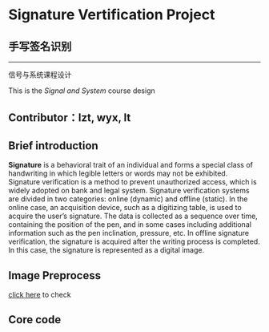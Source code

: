 # Signature Vertification Project
## 手写签名识别
---
信号与系统课程设计

 This is the _Signal and System_ course design
 
 Contributor：lzt, wyx, lt
---
## Brief introduction
**Signature** is a behavioral trait of 
an individual and forms a special class of 
handwriting in which legible letters or 
words may not be exhibited. Signature verification is a method to prevent unauthorized access, which is widely adopted on bank and legal system.  Signature verification systems are divided in two categories: online (dynamic) and offline (static). In the online case, an acquisition device, such as a digitizing table, is used to acquire the user’s signature. The data is collected as a sequence over time, containing the position of the pen, and in some cases including additional information such as the pen inclination, pressure, etc. In offline signature verification, the signature is acquired after the writing process is completed. In this case, the signature is represented as a digital image.

## Image Preprocess

[click here](https://github.com/Lazer2077/Signature-Vertification-Project/blob/master/preprocessing.py) to check
## Core code

